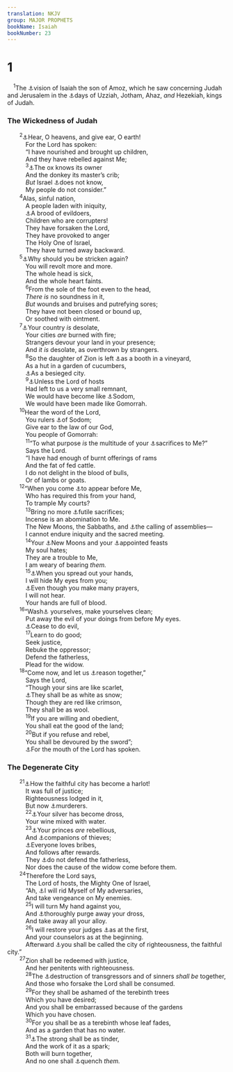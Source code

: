 ```yaml
---
translation: NKJV
group: MAJOR PROPHETS
bookName: Isaiah 
bookNumber: 23
---
```


<div class="title"><h1>1</h1></div>
<span class="verse es_1_1"> <sup>1</sup>The <a data-toggle="tooltip" data-placement="bottom" title="Num. 12:6">⚓</a>vision of Isaiah the son of Amoz, which he saw concerning Judah and Jerusalem in the <a data-toggle="tooltip" data-placement="bottom" title="2 Chr. 26—32">⚓</a>days of Uzziah, Jotham, Ahaz, <i>and</i> Hezekiah, kings of Judah.<br/></span>
<div class="title"><h3>The Wickedness of Judah</h3></div>
<span class="verse es_1_2">  <sup>2</sup><a data-toggle="tooltip" data-placement="bottom" title="Jer. 2:12">⚓</a>Hear, O heavens, and give ear, O earth!<br/>   For the Lord has spoken:<br/>   “I have nourished and brought up children,<br/>   And they have rebelled against Me;<br/></span>
<span class="verse es_1_3">   <sup>3</sup><a data-toggle="tooltip" data-placement="bottom" title="Jer. 8:7">⚓</a>The ox knows its owner<br/>   And the donkey its master’s crib;<br/>   <i>But</i> Israel <a data-toggle="tooltip" data-placement="bottom" title="Jer. 9:3, 6">⚓</a>does not know,<br/>   My people do not consider.”<br/></span>
<span class="verse es_1_4">  <sup>4</sup>Alas, sinful nation,<br/>   A people laden with iniquity,<br/>   <a data-toggle="tooltip" data-placement="bottom" title="Is. 57:3, 4; Matt. 3:7">⚓</a>A brood of evildoers,<br/>   Children who are corrupters!<br/>   They have forsaken the Lord,<br/>   They have provoked to anger<br/>   The Holy One of Israel,<br/>   They have turned away backward.<br/></span>
<span class="verse es_1_5">  <sup>5</sup><a data-toggle="tooltip" data-placement="bottom" title="Jer. 5:3">⚓</a>Why should you be stricken again?<br/>   You will revolt more and more.<br/>   The whole head is sick,<br/>   And the whole heart faints.<br/></span>
<span class="verse es_1_6">   <sup>6</sup>From the sole of the foot even to the head,<br/>   <i>There</i> <i>is</i> no soundness in it,<br/>   <i>But</i> wounds and bruises and putrefying sores;<br/>   They have not been closed or bound up,<br/>   Or soothed with ointment.<br/></span>
<span class="verse es_1_7">  <sup>7</sup><a data-toggle="tooltip" data-placement="bottom" title="Deut. 28:51, 52; 2 Chr. 36:19">⚓</a>Your country <i>is</i> desolate,<br/>   Your cities <i>are</i> burned with fire;<br/>   Strangers devour your land in your presence;<br/>   And <i>it</i> <i>is</i> desolate, as overthrown by strangers.<br/></span>
<span class="verse es_1_8">   <sup>8</sup>So the daughter of Zion is left <a data-toggle="tooltip" data-placement="bottom" title="Job 27:18">⚓</a>as a booth in a vineyard,<br/>   As a hut in a garden of cucumbers,<br/>   <a data-toggle="tooltip" data-placement="bottom" title="Jer. 4:17">⚓</a>As a besieged city.<br/></span>
<span class="verse es_1_9">   <sup>9</sup><a data-toggle="tooltip" data-placement="bottom" title="2 Kin. 25:11, 22; Lam. 3:22">⚓</a>Unless the Lord of hosts<br/>   Had left to us a very small remnant,<br/>   We would have become like <a data-toggle="tooltip" data-placement="bottom" title="Gen. 19:24; Rom. 9:29">⚓</a>Sodom,<br/>   We would have been made like Gomorrah.<br/></span>
<span class="verse es_1_10">  <sup>10</sup>Hear the word of the Lord,<br/>   You rulers <a data-toggle="tooltip" data-placement="bottom" title="Deut. 32:32">⚓</a>of Sodom;<br/>   Give ear to the law of our God,<br/>   You people of Gomorrah:<br/></span>
<span class="verse es_1_11">   <sup>11</sup>“To what purpose <i>is</i> the multitude of your <a data-toggle="tooltip" data-placement="bottom" title="(1 Sam. 15:22)">⚓</a>sacrifices to Me?”<br/>   Says the Lord.<br/>   “I have had enough of burnt offerings of rams<br/>   And the fat of fed cattle.<br/>   I do not delight in the blood of bulls,<br/>   Or of lambs or goats.<br/></span>
<span class="verse es_1_12">  <sup>12</sup>“When you come <a data-toggle="tooltip" data-placement="bottom" title="Ex. 23:17">⚓</a>to appear before Me,<br/>   Who has required this from your hand,<br/>   To trample My courts?<br/></span>
<span class="verse es_1_13">   <sup>13</sup>Bring no more <a data-toggle="tooltip" data-placement="bottom" title="Matt. 15:9">⚓</a>futile sacrifices;<br/>   Incense is an abomination to Me.<br/>   The New Moons, the Sabbaths, and <a data-toggle="tooltip" data-placement="bottom" title="Joel 1:14">⚓</a>the calling of assemblies—<br/>   I cannot endure iniquity and the sacred meeting.<br/></span>
<span class="verse es_1_14">   <sup>14</sup>Your <a data-toggle="tooltip" data-placement="bottom" title="Num. 28:11">⚓</a>New Moons and your <a data-toggle="tooltip" data-placement="bottom" title="Lam. 2:6">⚓</a>appointed feasts<br/>   My soul hates;<br/>   They are a trouble to Me,<br/>   I am weary of bearing <i>them.</i><br/></span>
<span class="verse es_1_15">   <sup>15</sup><a data-toggle="tooltip" data-placement="bottom" title="Prov. 1:28">⚓</a>When you spread out your hands,<br/>   I will hide My eyes from you;<br/>   <a data-toggle="tooltip" data-placement="bottom" title="Ps. 66:18; Is. 59:1–3; Mic. 3:4">⚓</a>Even though you make many prayers,<br/>   I will not hear.<br/>   Your hands are full of blood.<br/></span>
<span class="verse es_1_16">  <sup>16</sup>“Wash<a data-toggle="tooltip" data-placement="bottom" title="Jer. 4:14">⚓</a> yourselves, make yourselves clean;<br/>   Put away the evil of your doings from before My eyes.<br/>   <a data-toggle="tooltip" data-placement="bottom" title="Rom. 12:9">⚓</a>Cease to do evil,<br/></span>
<span class="verse es_1_17">   <sup>17</sup>Learn to do good;<br/>   Seek justice,<br/>   Rebuke the oppressor;<br/>   Defend the fatherless,<br/>   Plead for the widow.<br/></span>
<span class="verse es_1_18">  <sup>18</sup>“Come now, and let us <a data-toggle="tooltip" data-placement="bottom" title="Is. 43:26; Mic. 6:2">⚓</a>reason together,”<br/>   Says the Lord,<br/>   “Though your sins are like scarlet,<br/>   <a data-toggle="tooltip" data-placement="bottom" title="Ps. 51:7; (Is. 43:25); Rev. 7:14">⚓</a>They shall be as white as snow;<br/>   Though they are red like crimson,<br/>   They shall be as wool.<br/></span>
<span class="verse es_1_19">   <sup>19</sup>If you are willing and obedient,<br/>   You shall eat the good of the land;<br/></span>
<span class="verse es_1_20">   <sup>20</sup>But if you refuse and rebel,<br/>   You shall be devoured by the sword”;<br/>   <a data-toggle="tooltip" data-placement="bottom" title="Is. 40:5; 58:14; Mic. 4:4; (Titus 1:2)">⚓</a>For the mouth of the Lord has spoken.<br/></span>
<div class="title"><h3>The Degenerate City</h3></div>
<span class="verse es_1_21">  <sup>21</sup><a data-toggle="tooltip" data-placement="bottom" title="Is. 57:3–9; Jer. 2:20">⚓</a>How the faithful city has become a harlot!<br/>   It was full of justice;<br/>   Righteousness lodged in it,<br/>   But now <a data-toggle="tooltip" data-placement="bottom" title="Mic. 3:1–3">⚓</a>murderers.<br/></span>
<span class="verse es_1_22">   <sup>22</sup><a data-toggle="tooltip" data-placement="bottom" title="Jer. 6:28">⚓</a>Your silver has become dross,<br/>   Your wine mixed with water.<br/></span>
<span class="verse es_1_23">   <sup>23</sup><a data-toggle="tooltip" data-placement="bottom" title="Hos. 9:15">⚓</a>Your princes <i>are</i> rebellious,<br/>   And <a data-toggle="tooltip" data-placement="bottom" title="Prov. 29:24">⚓</a>companions of thieves;<br/>   <a data-toggle="tooltip" data-placement="bottom" title="Jer. 22:17">⚓</a>Everyone loves bribes,<br/>   And follows after rewards.<br/>   They <a data-toggle="tooltip" data-placement="bottom" title="Is. 10:2; Jer. 5:28; Ezek. 22:7; Zech. 7:10">⚓</a>do not defend the fatherless,<br/>   Nor does the cause of the widow come before them.<br/></span>
<span class="verse es_1_24">  <sup>24</sup>Therefore the Lord says,<br/>   The Lord of hosts, the Mighty One of Israel,<br/>   “Ah, <a data-toggle="tooltip" data-placement="bottom" title="Deut. 28:63">⚓</a>I will rid Myself of My adversaries,<br/>   And take vengeance on My enemies.<br/></span>
<span class="verse es_1_25">   <sup>25</sup>I will turn My hand against you,<br/>   And <a data-toggle="tooltip" data-placement="bottom" title="Is. 48:10; Ezek. 22:19–22; Mal. 3:3">⚓</a>thoroughly purge away your dross,<br/>   And take away all your alloy.<br/></span>
<span class="verse es_1_26">   <sup>26</sup>I will restore your judges <a data-toggle="tooltip" data-placement="bottom" title="Jer. 33:7–11">⚓</a>as at the first,<br/>   And your counselors as at the beginning.<br/>   Afterward <a data-toggle="tooltip" data-placement="bottom" title="Is. 33:5; Zech. 8:3">⚓</a>you shall be called the city of righteousness, the faithful city.”<br/></span>
<span class="verse es_1_27">  <sup>27</sup>Zion shall be redeemed with justice,<br/>   And her penitents with righteousness.<br/></span>
<span class="verse es_1_28">   <sup>28</sup>The <a data-toggle="tooltip" data-placement="bottom" title="Job 31:3; Ps. 9:5; (Is. 66:24; 2 Thess. 1:8, 9)">⚓</a>destruction of transgressors and of sinners <i>shall</i> <i>be</i> together,<br/>   And those who forsake the Lord shall be consumed.<br/></span>
<span class="verse es_1_29">   <sup>29</sup>For they shall be ashamed of the terebinth trees<br/>   Which you have desired;<br/>   And you shall be embarrassed because of the gardens<br/>   Which you have chosen.<br/></span>
<span class="verse es_1_30">   <sup>30</sup>For you shall be as a terebinth whose leaf fades,<br/>   And as a garden that has no water.<br/></span>
<span class="verse es_1_31">   <sup>31</sup><a data-toggle="tooltip" data-placement="bottom" title="Ezek. 32:21">⚓</a>The strong shall be as tinder,<br/>   And the work of it as a spark;<br/>   Both will burn together,<br/>   And no one shall <a data-toggle="tooltip" data-placement="bottom" title="Is. 66:24; Matt. 3:12; Mark 9:43">⚓</a>quench <i>them.</i><br/></span>
